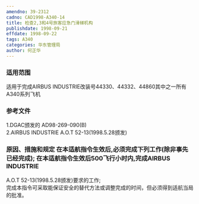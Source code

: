 ```yaml
---
amendno: 39-2312  
cadno: CAD1998-A340-14  
title: 检查2,3和4号旅客应急门滑梯机构  
publishdate: 1998-09-21  
effdate: 1998-09-22  
tags: A340  
categories: 华东管理局  
author: 何正华  
---
```

  
### 适用范围  
适用于完成AIRBUS INDUSTRIE改装号44330、44332、44860其中之一所有A340系列飞机  
  
<!--more-->  
### 参考文件  
1.DGAC颁发的 AD98-269-090(B)  
    2.AIRBUS INDUSTRIE A.O.T 52-13(1998.5.28颁发)  
  
### 原因、措施和规定 在本适航指令生效后,必须完成下列工作(除非事先已经完成);     在本适航指令生效后500飞行小时内,完成AIRBUS INDUSTRIE  
A.O.T 52-13(1998.5.28颁发)要求的工作;  
    完成本指令可采取能保证安全的替代方法或调整完成的时间，但必须得到适航当局的批准。  
